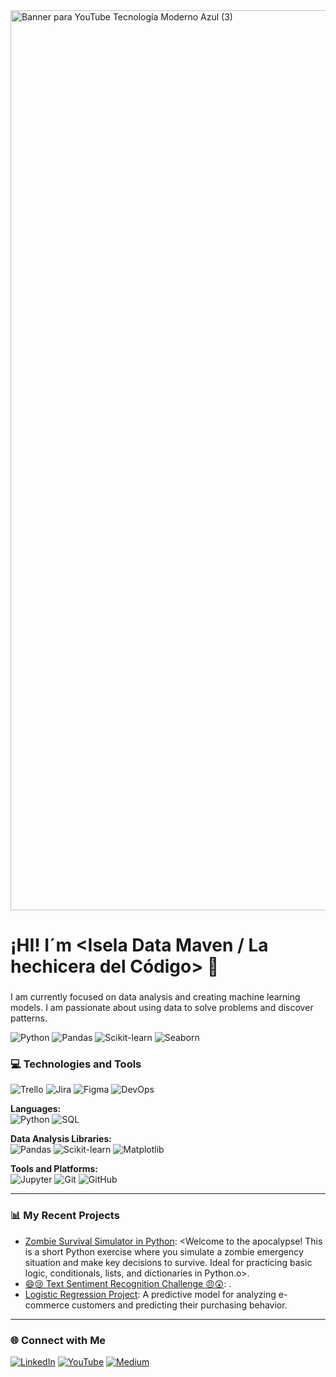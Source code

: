 <img width="2560" height="1440" alt="Banner para YouTube Tecnología Moderno Azul (3)" src="https://github.com/user-attachments/assets/2a82bc6f-1895-49e8-935a-bc2c7b660701" />

# ¡HI! I´m <Isela Data Maven / La hechicera del Código> 👋

### <Your Welcome Phrase or Short Bio>
I am currently focused on data analysis and creating machine learning models. I am passionate about using data to solve problems and discover patterns.

![Python](https://img.shields.io/badge/Python-3776AB?style=for-the-badge&logo=python&logoColor=white)
![Pandas](https://img.shields.io/badge/Pandas-150458?style=for-the-badge&logo=pandas&logoColor=white)
![Scikit-learn](https://img.shields.io/badge/scikit--learn-F7931E?style=for-the-badge&logo=scikit-learn&logoColor=white)
![Seaborn](https://img.shields.io/badge/Seaborn-31859C?style=for-the-badge&logo=seaborn&logoColor=white)

### 💻 Technologies and Tools

![Trello](https://img.shields.io/badge/Trello-0052CC?style=for-the-badge&logo=trello&logoColor=white)
![Jira](https://img.shields.io/badge/Jira-0052CC?style=for-the-badge&logo=jira&logoColor=white)
![Figma](https://img.shields.io/badge/Figma-F24E1E?style=for-the-badge&logo=figma&logoColor=white)
![DevOps](https://img.shields.io/badge/DevOps-4A90E2?style=for-the-badge&logo=devops&logoColor=white)

**Languages:** <br>
![Python](https://img.shields.io/badge/Python-3776AB?style=for-the-badge&logo=python&logoColor=white) 
![SQL](https://img.shields.io/badge/SQL-4479A1?style=for-the-badge&logo=mysql&logoColor=white)

**Data Analysis Libraries:** <br>
![Pandas](https://img.shields.io/badge/Pandas-150458?style=for-the-badge&logo=pandas&logoColor=white)
![Scikit-learn](https://img.shields.io/badge/scikit--learn-F7931E?style=for-the-badge&logo=scikit-learn&logoColor=white)
![Matplotlib](https://img.shields.io/badge/Matplotlib-003366?style=for-the-badge&logo=matplotlib&logoColor=white)

**Tools and Platforms:** <br>
![Jupyter](https://img.shields.io/badge/Jupyter-F37626?style=for-the-badge&logo=jupyter&logoColor=white)
![Git](https://img.shields.io/badge/Git-F05032?style=for-the-badge&logo=git&logoColor=white)
![GitHub](https://img.shields.io/badge/GitHub-100000?style=for-the-badge&logo=github&logoColor=white)

---

### 📊 My Recent Projects

* [Zombie Survival Simulator in Python](<https://github.com/IselaDataMaven/-Simulador-de-Supervivencia-Zombie-en-Python.git>): <Welcome to the apocalypse! This is a short Python exercise where you simulate a zombie emergency situation and make key decisions to survive. Ideal for practicing basic logic, conditionals, lists, and dictionaries in Python.o>.
* [😄😢 Text Sentiment Recognition Challenge 😠😲](<https://github.com/IselaDataMaven/TextSentiment.git>): <The objective is to utilize natural language processing models to identify and classify sentiments expressed in text messages. >.
* [Logistic Regression Project](<https://github.com/IselaDataMaven/logistic_regression_e-commerce.git>): A predictive model for analyzing e-commerce customers and predicting their purchasing behavior.

---

### 🌐 Connect with Me

[![LinkedIn](https://img.shields.io/badge/LinkedIn-0A66C2?style=for-the-badge&logo=linkedin&logoColor=white)](https://www.linkedin.com/in/iseladatamaven/>)
[![YouTube](https://img.shields.io/badge/YouTube-FF0000?style=for-the-badge&logo=youtube&logoColor=white)](https://www.youtube.com/@lahechiceradelcodigo>)
[![Medium](https://img.shields.io/badge/Medium-12100E?style=for-the-badge&logo=medium&logoColor=white)](https://medium.com/@lahechiceradelcodigo>)

